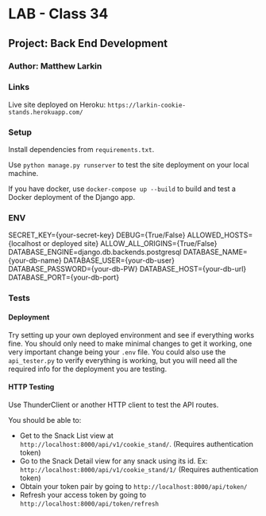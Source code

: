 # **LAB - Class 34**

## **Project: Back End Development**

### Author: Matthew Larkin

### Links

Live site deployed on Heroku: `https://larkin-cookie-stands.herokuapp.com/`

### Setup

Install dependencies from `requirements.txt`.

Use `python manage.py runserver` to test the site deployment on your local machine.

If you have docker, use `docker-compose up --build` to build and test a Docker deployment of the Django app.

### ENV

SECRET_KEY={your-secret-key}
DEBUG={True/False}
ALLOWED_HOSTS={localhost or deployed site}
ALLOW_ALL_ORIGINS={True/False}
DATABASE_ENGINE=django.db.backends.postgresql
DATABASE_NAME={your-db-name}
DATABASE_USER={your-db-user}
DATABASE_PASSWORD={your-db-PW}
DATABASE_HOST={your-db-url}
DATABASE_PORT={your-db-port}

### Tests

#### Deployment

Try setting up your own deployed environment and see if everything works fine. You should only need to make minimal changes to get it working, one very important change being your `.env` file. You could also use the `api_tester.py` to verify everything is working, but you will need all the required info for the deployment you are testing.

#### HTTP Testing

Use ThunderClient or another HTTP client to test the API routes.

You should be able to:

- Get to the Snack List view at `http://localhost:8000/api/v1/cookie_stand/`. (Requires authentication token)
- Go to the Snack Detail view for any snack using its id. Ex: `http://localhost:8000/api/v1/cookie_stand/1/` (Requires authentication token)
- Obtain your token pair by going to `http://localhost:8000/api/token/`
- Refresh your access token by going to `http://localhost:8000/api/token/refresh`
